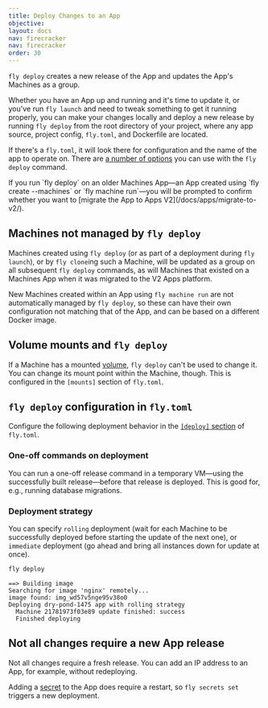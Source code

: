 ```yaml
---
title: Deploy Changes to an App
objective: 
layout: docs
nav: firecracker
nav: firecracker
order: 30
---
```


`fly deploy` creates a new release of the App and updates the App's Machines as a group.

Whether you have an App up and running and it's time to update it, or you've run `fly launch` and need to tweak something to get it running properly, you can make your changes locally and deploy a new release by running `fly deploy` from the root directory of your project, where any app source, project config, `fly.toml`, and Dockerfile are located. 

If there's a `fly.toml`, it will look there for configuration and the name of the app to operate on. There are [a number of options](/docs/flyctl/deploy/) you can use with the `fly deploy` command.

<div class="callout">
If you run `fly deploy` on an older Machines App&mdash;an App created using `fly create --machines` or `fly machine run`&mdash;you will be prompted to confirm whether you want to [migrate the App to Apps V2](/docs/apps/migrate-to-v2/).
</div>

## Machines not managed by `fly deploy`

Machines created using `fly deploy` (or as part of a deployment during `fly launch`), or by `fly clone`ing such a Machine, will be updated as a group on all subsequent `fly deploy` commands, as will Machines that existed on a Machines App when it was migrated to the V2 Apps platform.

New Machines created within an App using `fly machine run` are not automatically managed by `fly deploy`, so these can have their own configuration not matching that of the App, and can be based on a different Docker image.

## Volume mounts and `fly deploy`

If a Machine has a mounted [volume](/docs/reference/volumes/), `fly deploy` can't be used to change it. You can change its mount point within the Machine, though. This is configured in the `[mounts]` section of `fly.toml`.

## `fly deploy` configuration in `fly.toml`


Configure the following deployment behavior in the [`[deploy]` section](/docs/reference/configuration/#the-deploy-section) of `fly.toml`.

### One-off commands on deployment
You can run a one-off release command in a temporary VM&mdash;using the successfully built release&mdash;before that release is deployed. This is good for, e.g., running database migrations.

### Deployment strategy
You can specify `rolling` deployment (wait for each Machine to be successfully deployed before starting the update of the next one), or `immediate` deployment (go ahead and bring all instances down for update at once).




```cmd
fly deploy
```
```out
==> Building image
Searching for image 'nginx' remotely...
image found: img_wd57v5nge95v38o0
Deploying dry-pond-1475 app with rolling strategy
  Machine 21781973f03e89 update finished: success
  Finished deploying
```

## Not all changes require a new App release

Not all changes require a fresh release. You can add an IP address to an App, for example, without redeploying.

Adding a [secret](/docs/reference/secrets/) to the App does require a restart, so `fly secrets set` triggers a new deployment.
